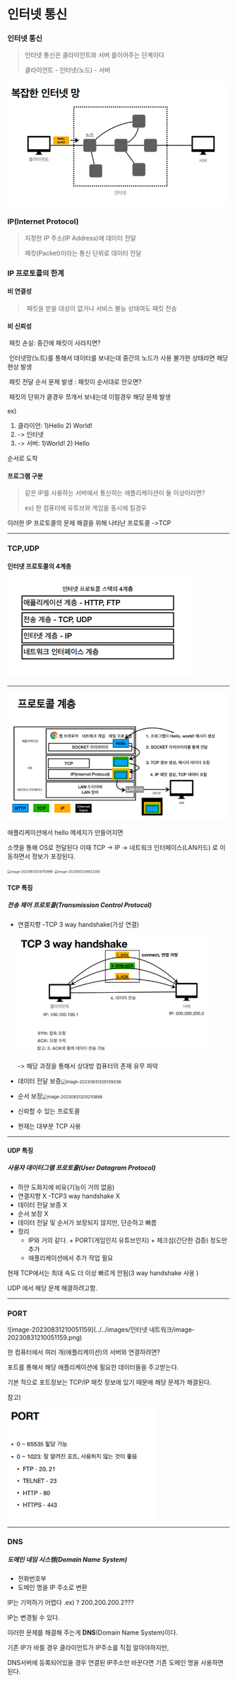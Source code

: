 # 인터넷 통신



### 인터넷 통신

> 인터넷 통신은 클라이언트와 서버 를이어주는 단계이다
>
> 클라이언트 - 인터넷(노드) - 서버

![image-20230831201953925](image/image-20230831201953925-1693480801489-1-1693481872190-3.png)

### IP(Internet Protocol)

> 지정한 IP 주소(IP Address)에 데이터 전달
>
> 패킷(Packet)이라는 통신 단위로 데이터 전달



### 	IP 프로토콜의 한계

#### 비 연결성

> ​	패킷을 받을 대상이 없거나 서비스 불능 상태여도 패킷 전송



#### 비 신뢰성



​	 패킷 손실: 중간에 패킷이 사라지면?  	

​		인터넷망(노트)를 통해서 데이터를 보내는데 중간의 노드가 	사용 불가한 상태라면 해당 현상 발생

​	패킷 전달 순서 문제 발생 : 패킷이 순서대로 안오면? 

​		패킷의 단위가 클경우 쪼개서 보내는데 이럴경우 해당 문제 		발생	

ex)

1.  클라이언: 1)Hello 2) World! 
2. -> 인터넷 
3. ->  서버: 1)World! 2) Hello 

순서로 도착

#### 프로그램 구분

> 같은 IP를 사용하는 서버에서 통신하는 애플리케이션이 둘 이상이라면? 
>
> ex) 한 컴퓨터에 유튜브와 게임을 동시에 킬경우



이러한 IP 프로토콜의 문제 해결을 위해 나타난 프로토콜 ->TCP

---

### TCP,UDP

#### 인터넷 프로토콜의 4계층<img src="image/image-20230831204339368.png" alt="image-20230831204339368" style="zoom: 67%;" />

---

![image-20230831204531717](image/image-20230831204531717.png)

애플리케이션에서 hello 메세지가 만들어지면

소캣을 통해 OS로 전달된다 이때 TCP -> IP -> 네트워크 인터페이스(LAN카드) 로 이동하면서 정보가 포장된다.

<img src="../../images/인터넷 네트워크/image-20230831204753898.png" alt="image-20230831204753898" style="zoom:50%;" />

<img src="../../images/인터넷 네트워크/image-20230831204822300.png" alt="image-20230831204822300" style="zoom:50%;" />

#### TCP 특징

##### 전송 제어 프로토콜(Transmission Control Protocol)

- 연결지향 -TCP 3 way handshake(가상 연결) 

  <img src="image/image-20230831205019339.png" alt="image-20230831205019339" style="zoom: 67%;" />

  -> 해당 과정을 통해서 상대방 컴퓨터의 존재 유무 파악

- 데이터 전달 보증<img src="../../images/인터넷 네트워크/image-20230831205139336.png" alt="image-20230831205139336" style="zoom: 67%;" />

- 순서 보장<img src="../../images/인터넷 네트워크/image-20230831205210898.png" alt="image-20230831205210898" style="zoom:67%;" />



- 신뢰할 수 있는 프로토콜
- 현재는 대부분 TCP 사용

---

#### UDP 특징

##### 사용자 데이터그램 프로토콜(User Datagram Protocol)

- 하얀 도화지에 비유(기능이 거의 없음)
- 연결지향 X -TCP3 way handshake X
- 데이터 전달 보증 X
- 순서 보장 X
- 데이터 전달 및 순서가 보장되지 않지만, 단순하고 빠름
- 정리
  - IP와 거의 같다. + PORT(게임인지 유튜브인지) + 체크섬(간단한 검증) 정도만 추가
  - 애플리케이션에서 추가 작업 필요



현재 TCP에서는 최대 속도 더 이상 빠르게 안됨(3 way handshake 사용 )

UDP 에서 해당 문제 해결하려고함.

---

### PORT

![image-20230831210051159](../../images/인터넷 네트워크/image-20230831210051159.png)

한 컴퓨터에서 여러 개(애플리케이션)의 서버와 연결하려면?

포트를 통해서 해당 애플리케이션에 필요한 데이터들을 주고받는다.

기본 적으로 포트정보는 TCP/IP 패킷 정보에 있기 때문에 해당 문제가 해결된다.



참고)

<img src="image/image-20230831210301386.png" alt="image-20230831210301386" style="zoom: 67%;" />



---

### DNS

##### 도메인 네임 시스템(Domain Name System)

- 전화번호부
- 도메인 명을 IP 주소로 변환



IP는 기억하기 어렵다 .ex) ? 200.200.200.2???

IP는 변경될 수 있다.



이러한 문제를 해결해 주는게 **DNS**(Domain Name System)이다.

기존 IP가 바뀔 경우 클라이언트가 IP주소를 직접 알아야하지만,

DNS서버에 등록되어있을 경우 연결된 IP주소만 바꾼다면 기존 도메인 명을 사용하면 된다.